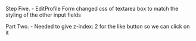 Step Five.
    - EditProfile Form
        changed css of textarea box to match the styling of the other input fields

Part Two.
    - Needed to give z-index: 2 for the like button so we can click on it